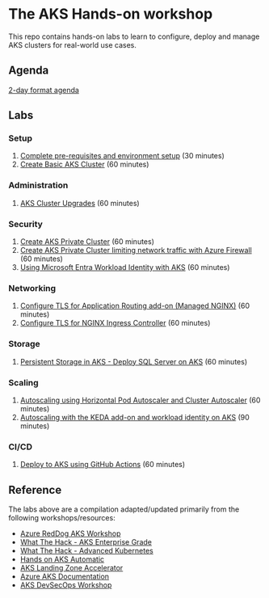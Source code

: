 # The AKS Hands-on workshop

This repo contains hands-on labs to learn to configure, deploy and manage AKS clusters for real-world use cases.

## Agenda

[2-day format agenda](AGENDA.md)

## Labs

### Setup

1. [Complete pre-requisites and environment setup](environment-setup.md) (30 minutes)
1. [Create Basic AKS Cluster](aks-basic-cluster.md) (60 minutes)

### Administration

1. [AKS Cluster Upgrades](aks-cluster-upgrade.md) (60 minutes)

### Security

1. [Create AKS Private Cluster](aks-private-cluster.md) (60 minutes)
1. [Create AKS Private Cluster limiting network traffic with Azure Firewall](aks-private-cluster-firewall.md) (60 minutes)
1. [Using Microsoft Entra Workload Identity with AKS](aks-workload-identity.md) (60 minutes)

### Networking

1. [Configure TLS for Application Routing add-on (Managed NGINX)](aks-tls-app-routing.md) (60 minutes)
1. [Configure TLS for NGINX Ingress Controller](aks-tls-nginx-ingress.md) (60 minutes)

### Storage

1. [Persistent Storage in AKS - Deploy SQL Server on AKS](aks-storage-sql.md) (60 minutes)

### Scaling

1. [Autoscaling using Horizontal Pod Autoscaler and Cluster Autoscaler](aks-cluster-autoscaler.md) (60 minutes)
1. [Autoscaling with the KEDA add-on and workload identity on AKS](aks-keda-scaler.md) (90 minutes)

### CI/CD

1. [Deploy to AKS using GitHub Actions](aks-github-deploy.md) (60 minutes)

## Reference

The labs above are a compilation adapted/updated primarily from the following workshops/resources:

* [Azure RedDog AKS Workshop](https://github.com/Azure/reddog-aks-workshop)
* [What The Hack - AKS Enterprise Grade](https://github.com/microsoft/WhatTheHack/tree/master/039-AKSEnterpriseGrade)
* [What The Hack - Advanced Kubernetes](https://github.com/microsoft/WhatTheHack/tree/master/023-AdvancedKubernetes)
* [Hands on AKS Automatic](https://github.com/microsoft/hands-on-aks-automatic)
* [AKS Landing Zone Accelerator](https://github.com/Azure/AKS-Landing-Zone-Accelerator)
* [Azure AKS Documentation](https://learn.microsoft.com/en-us/azure/aks)
* [AKS DevSecOps Workshop](https://azure.github.io/AKS-DevSecOps-Workshop/)
